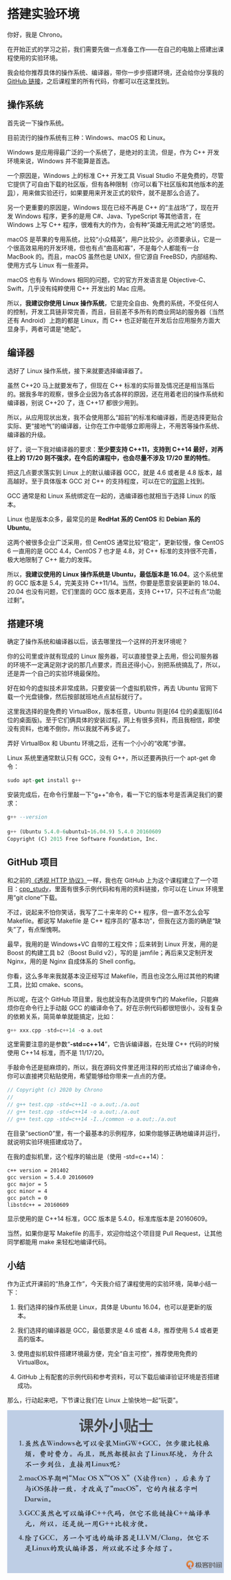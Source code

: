 # 搭建实验环境

你好，我是 Chrono。

在开始正式的学习之前，我们需要先做一点准备工作——在自己的电脑上搭建出课程使用的实验环境。

我会给你推荐具体的操作系统、编译器，带你一步步搭建环境，还会给你分享我的[GitHub 链接](https://github.com/chronolaw)，之后课程里的所有代码，你都可以在这里找到。

## 操作系统 

首先说一下操作系统。

目前流行的操作系统有三种：Windows、macOS 和 Linux。

Windows 是应用得最广泛的一个系统了，是绝对的主流，但是，作为 C++ 开发环境来说，Windows 并不能算是首选。

一个原因是，Windows 上的标准 C++ 开发工具 Visual Studio 不是免费的，尽管它提供了可自由下载的社区版，但有各种限制（你可以看下社区版和其他版本的[差异](差异)），用来做实验还行，如果要用来开发正式的软件，就不是那么合适了。

另一个更重要的原因是，Windows 现在已经不再是 C++ 的“主战场”了，现在开发 Windows 程序，更多的是用 C#、Java、TypeScript 等其他语言，在 Windows 上写 C++ 程序，很难有大的作为，会有种“英雄无用武之地”的感觉。

macOS 是苹果的专用系统，比较“小众精英”，用户比较少。必须要承认，它是一个很高效易用的开发环境，但也有点“曲高和寡”，不是每个人都能有一台 MacBook 的。而且，macOS 虽然也是 UNIX，但它源自 FreeBSD，内部结构、使用方式与 Linux 有一些差异。

macOS 也有与 Windows 相同的问题，它的官方开发语言是 Objective-C、Swift，几乎没有纯粹使用 C++ 开发出的 Mac 应用。

所以，**我建议你使用 Linux 操作系统**，它是完全自由、免费的系统，不受任何人的控制，开发工具链非常完善，而且，目前差不多所有的商业网站的服务器（当然还有 Android）上跑的都是 Linux，而 C++ 也正好能在开发后台应用服务方面大显身手，两者可谓是“绝配”。

## 编译器 

选好了 Linux 操作系统，接下来就要选择编译器了。

虽然 C++20 马上就要发布了，但现在 C++ 标准的实际普及情况还是相当落后的。据我多年的观察，很多企业因为各式各样的原因，还在用着老旧的操作系统和编译器，别说 C++20 了，连 C++17 都很少用到。

所以，从应用现状出发，我不会使用那么“超前”的标准和编译器，而是选择更贴合实际、更“接地气”的编译器，让你在工作中能够立即用得上，不用苦等操作系统、编译器的升级。

好了，说一下我对编译器的要求：**至少要支持 C++11，支持到 C++14 最好，对再往上的 17/20 则不强求，在今后的课程中，也会尽量不涉及 17/20 里的特性**。

把这几点要求落实到 Linux 上的默认编译器 GCC，就是 4.6 或者是 4.8 版本，越高越好。至于具体版本 GCC 对 C++ 的支持程度，可以在它的[官网](官网)上找到。

GCC 通常是和 Linux 系统绑定在一起的，选编译器也就相当于选择 Linux 的版本。

Linux 也是版本众多，最常见的是 **RedHat 系的 CentOS** 和 **Debian 系的 Ubuntu**。

这两个被很多企业广泛采用，但 CentOS 通常比较“稳定”，更新较慢，像 CentOS 6 一直用的是 GCC 4.4，CentOS 7 也才是 4.8，对 C++ 标准的支持很不完善，极大地限制了 C++ 能力的发挥。

所以，**我建议使用的 Linux 操作系统是 Ubuntu，最低版本是 16.04**。这个系统里的 GCC 版本是 5.4，完美支持 C++11/14。当然，你要是愿意安装更新的 18.04、20.04 也没有问题，它们里面的 GCC 版本更高，支持 C++17，只不过有点“功能过剩”。

## 搭建环境 

确定了操作系统和编译器以后，该去哪里找一个这样的开发环境呢？

你的公司里或许就有现成的 Linux 服务器，可以直接登录上去用，但公司服务器的环境不一定满足刚才说的那几点要求，而且还得小心，别把系统搞乱了，所以，还是弄一个自己的实验环境最保险。

好在如今的虚拟技术非常成熟，只要安装一个虚拟机软件，再去 Ubuntu 官网下载一个光盘镜像，然后按部就班地点点鼠标就行了。

这里我选择的是免费的 VirtualBox，版本任意，Ubuntu 则是[64 位的桌面版](64 位的桌面版)。至于它们俩具体的安装过程，网上有很多资料，而且我相信，即使没有资料，也难不倒你，所以我就不再多说了。

弄好 VirtualBox 和 Ubuntu 环境之后，还有一个小小的“收尾”步骤。

Linux 系统里通常默认只有 GCC，没有 G++，所以还要再执行一个 apt-get 命令：

```javascript
sudo apt-get install g++
```

安装完成后，在命令行里敲一下“g++”命令，看一下它的版本号是否满足我们的要求：

```sql
g++ --version

g++ (Ubuntu 5.4.0-6ubuntu1~16.04.9) 5.4.0 20160609
Copyright (C) 2015 Free Software Foundation, Inc.
```

## GitHub 项目 

和之前的[《透视 HTTP 协议》](https://time.geekbang.org/column/intro/189)一样，我也在 GitHub 上为这个课程建立了一个项目：[cpp_study](https://github.com/chronolaw/cpp_study)，里面有很多示例代码和有用的资料链接，你可以在 Linux 环境里用“git clone”下载。

不过，说起来不怕你笑话，我写了二十来年的 C++ 程序，但一直不怎么会写 Makefile。都说写 Makefile 是 C++ 程序员的“基本功”，但我在这方面的确是“缺失”了，有点惭愧啊。

最早，我用的是 Windows+VC 自带的工程文件；后来转到 Linux 开发，用的是 Boost 的构建工具 b2（Boost Build v2），写的是 jamfile；再后来又定制开发 Nginx，用的是 Nginx 自成体系的 Shell config。

你看，这么多年来我就基本没正经写过 Makefile，而且也没怎么用过其他的构建工具，比如 cmake、scons。

所以呢，在这个 GitHub 项目里，我也就没有办法提供专门的 Makefile，只能麻烦你在命令行上手动敲 GCC 的编译命令了。好在示例代码都很短很小，没有复杂的依赖关系，简简单单就能搞定，比如：

```cpp
g++ xxx.cpp -std=c++14 -o a.out
```

这里需要注意的是参数“**-std=c++14**”，它告诉编译器，在处理 C++ 代码的时候使用 C++14 标准，而不是 11/17/20。

手敲命令还是挺麻烦的，所以，我在源码文件里还用注释的形式给出了编译命令，你可以直接拷贝粘贴使用，希望能够给你带来一点点的方便。

```javascript
// Copyright (c) 2020 by Chrono
//
// g++ test.cpp -std=c++11 -o a.out;./a.out
// g++ test.cpp -std=c++14 -o a.out;./a.out
// g++ test.cpp -std=c++14 -I../common -o a.out;./a.out
```

在目录“section0”里，有一个最基本的示例程序，如果你能够正确地编译并运行，就说明实验环境搭建成功了。

在我的虚拟机里，这个程序的输出是（使用 -std=c++14）：

```null
c++ version = 201402
gcc version = 5.4.0 20160609
gcc major = 5
gcc minor = 4
gcc patch = 0
libstdc++ = 20160609
```

显示使用的是 C++14 标准，GCC 版本是 5.4.0，标准库版本是 20160609。

当然，如果你是写 Makefile 的高手，欢迎你给这个项目提 Pull Request，让其他同学都能用 make 来轻松地编译代码。

## 小结 

作为正式开课前的“热身工作”，今天我介绍了课程使用的实验环境，简单小结一下：

1. 我们选择的操作系统是 Linux，具体是 Ubuntu 16.04，也可以是更新的版本。

2. 我们选择的编译器是 GCC，最低要求是 4.6 或者 4.8，推荐使用 5.4 或者更高的版本。

3. 使用虚拟机软件搭建环境最方便，完全“自主可控”，推荐使用免费的 VirtualBox。

4. GitHub 上有配套的示例代码和参考资料，可以下载后编译验证环境是否搭建成功。

那么，行动起来吧，下节课让我们在 Linux 上愉快地一起“玩耍”。

![](./images/pre-01.jpeg)

